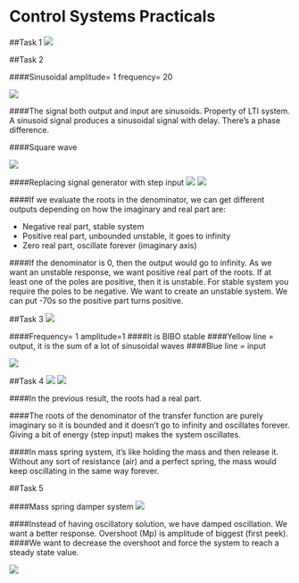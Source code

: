 # Control Systems Practicals

##Task 1
![](https://cloud.githubusercontent.com/assets/25483756/22626061/8ddd8d14-eb9c-11e6-834a-093a02012252.png)

##Task 2

####Sinusoidal amplitude= 1 frequency= 20

![](https://cloud.githubusercontent.com/assets/25483756/22626067/f80a0816-eb9c-11e6-81b6-98a70ca519ad.png)

####The signal both output and input are sinusoids. Property of LTI system. A sinusoid signal produces a sinusoidal signal with delay. There’s a phase difference.

####Square wave

![](https://cloud.githubusercontent.com/assets/25483756/22626108/ed9061cc-eb9d-11e6-8ef8-924ee51c466c.png)

####Replacing signal generator with step input
![](https://cloud.githubusercontent.com/assets/25483756/22626109/f33e3e46-eb9d-11e6-9c11-4080a7db78b5.png)
![](https://cloud.githubusercontent.com/assets/25483756/22626111/f6ecfafa-eb9d-11e6-8e95-0ecee426d6f6.png)

####If we evaluate the roots in the denominator, we can get different outputs depending on how the imaginary and real part are:

*	Negative real part, stable system
* Positive real part, unbounded unstable, it goes to infinity
* Zero real part, oscillate forever (imaginary axis)

####If the denominator is 0, then the output would go to infinity. As we want an unstable response, we want positive real part of the roots. If at least one of the poles are positive, then it is unstable. For stable system you require the poles to be negative. We want to create an unstable system. We can put -70s so the positive part turns positive.

##Task 3
![](https://cloud.githubusercontent.com/assets/25483756/22626093/97208e98-eb9d-11e6-87c3-4658cf81fa25.png)

####Frequency= 1 amplitude=1 
####It is BIBO stable 
####Yellow line = output, it is the sum of a lot of sinusoidal waves
####Blue line = input

![](https://cloud.githubusercontent.com/assets/25483756/22626107/d8f22a3e-eb9d-11e6-8d91-f120b68a9840.png)

##Task 4
![](https://cloud.githubusercontent.com/assets/25483756/22626102/b7e4c888-eb9d-11e6-9690-45fb833a173d.png)
![](https://cloud.githubusercontent.com/assets/25483756/22626098/ae38764a-eb9d-11e6-9604-c246f17f221f.png)

####In the previous result, the roots had a real part.

####The roots of the denominator of the transfer function are purely imaginary so it is bounded and it doesn’t go to infinity and oscillates forever. Giving a bit of energy (step input) makes the system oscillates. 

####In mass spring system, it’s like holding the mass and then release it. Without any sort of resistance (air) and a perfect spring, the mass would keep oscillating in the same way forever.

##Task 5

####Mass spring damper system
![](https://cloud.githubusercontent.com/assets/25483756/22626103/c3f61ffa-eb9d-11e6-8b0e-3aa8adec5406.png)

####Instead of having oscillatory solution, we have damped oscillation. We want a better response. Overshoot (Mp) is amplitude of biggest (first peek).
####We want to decrease the overshoot and force the system to reach a steady state value.

![](https://cloud.githubusercontent.com/assets/25483756/22626104/c7af973e-eb9d-11e6-9bab-d9babfd7393c.png)
